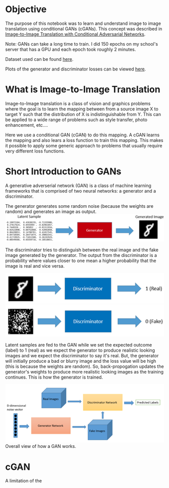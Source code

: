 # Objective
The purpose of this notebook was to learn and understand image to image translation using conditional GANs (cGANs). This concept was described in [Image-to-Image Translation with Conditional Adversarial Networks](https://arxiv.org/abs/1611.07004).

Note: GANs can take a long time to train. I did 150 epochs on my school's server that has a GPU and each epoch took roughly 2 minutes.

Dataset used can be found [here](https://www.kaggle.com/vikramtiwari/pix2pix-dataset).

Plots of the generator and discriminator losses can be viewed [here](https://tensorboard.dev/experiment/HnZe4oRhRBi3oK98evaKLg/#scalars).

#

# What is Image-to-Image Translation

Image-to-Image translation is a class of vision and graphics problems where the goal is to learn the mapping between from a source image X to target Y such that the distribution of X is indistinguishable from Y. This can be applied to a wide range of problems such as style transfer, photo enhancement, etc....  

Here we use a conditional GAN (cGAN) to do this mapping. A cGAN learns the mapping and also lears a loss function to train this mapping. This makes it possible to apply some generic approach to problems that usually require very different loss functions. 

# Short Introduction to GANs

A generative adverserial network (GAN) is a class of machine learning frameworks that is comprised of two neural networks: a generator and a discriminator.

The generator generates some random noise (because the weights are random) and generates an image as output.
![](https://github.com/dominicventura19/cGANCityScapes/blob/main/slide_photos/generator.png)

The discriminator tries to distinguish between the real image and the fake image generated by the generator. The output from the discriminator is a probability where values closer to one mean a higher probability that the image is real and vice versa. 

![](https://github.com/dominicventura19/cGANCityScapes/blob/main/slide_photos/discrim_1.png)
![](https://github.com/dominicventura19/cGANCityScapes/blob/main/slide_photos/discrim_2.png)

Latent samples are fed to the GAN while we set the expected outcome (label) to 1 (real) as we expect the generator to produce realistic looking images and we expect the discriminator to say it's real. But, the generator will initially produce a bad or blurry image and the loss value will be high (this is because the weights are random). So, back-propogation updates the generator's weights to produce more realistic looking images as the training continues. This is how the generator is trained. 

![](https://github.com/dominicventura19/cGANCityScapes/blob/main/slide_photos/gan_overall.png)
          Overall view of how a GAN works.

# cGAN

A limitation of the




